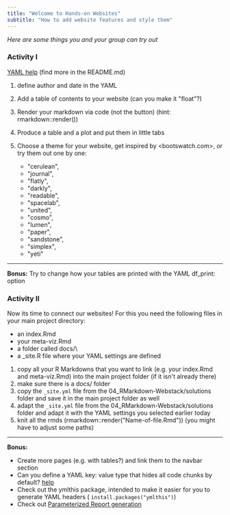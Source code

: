 ```yaml
---
title: "Welcome to Hands-on Websites"
subtitle: "How to add website features and style them"
---
```


*Here are some things you and your group can try out*

### Activity I

[YAML help](https://zsmith27.github.io/rmarkdown_crash-course/lesson-4-yaml-headers.html) (find more in the README.md)

1.  define author and date in the YAML
2.  Add a table of contents to your website (can you make it "float"?)
3.  Render your markdown via code (not the button) (hint: rmarkdown::render())
4.  Produce a table and a plot and put them in little tabs
5.  Choose a theme for your website, get inspired by \<bootswatch.com\>, or try them out one by one:

    -   "cerulean",
    -   "journal",
    -   "flatly",
    -   "darkly",
    -   "readable",
    -   "spacelab",
    -   "united",
    -   "cosmo",
    -   "lumen",
    -   "paper",
    -   "sandstone",
    -   "simplex",
    -   "yeti"

------------------------------------------------------------------------

**Bonus:** Try to change how your tables are printed with the YAML df_print: option

### Activity II

Now its time to connect our websites! For this you need the following files in your main project directory:

-   an index.Rmd 
-   your meta-viz.Rmd 
-   a folder called docs/\
-   a \_site.R file where your YAML settings are defined

1.  copy all your R Markdowns that you want to link (e.g. your index.Rmd and meta-viz.Rmd) into the main project folder (if it isn't already there)
2.  make sure there is a docs/ folder
3.  copy the `_site.yml` file from the 04_RMarkdown-Webstack/solutions folder and save it in the main project folder as well
4.  adapt the `_site.yml` file from the 04_RMarkdown-Webstack/solutions folder and adapt it with the YAML settings you selected earlier today
5. knit all the rmds (rmarkdown::render("Name-of-file.Rmd")) (you might have to adjust some paths)

------------------------------------------------------------------------

**Bonus:**

-   Create more pages (e.g. with tables?) and link them to the navbar section
-   Can you define a YAML key: value type that hides all code chunks by default? [help]( https://zsmith27.github.io/rmarkdown_crash-course/lesson-4-yaml-headers.html)
- Check out the ymlthis package,  intended to make it easier for you to generate YAML headers ( `install.packages("ymlthis")`)
- Check out [Parameterized Report generation](https://zsmith27.github.io/rmarkdown_crash-course/lesson-7-parameterized-reports.html)
